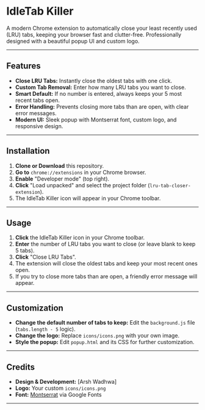 # IdleTab Killer

A modern Chrome extension to automatically close your least recently used (LRU) tabs, keeping your browser fast and clutter-free. Professionally designed with a beautiful popup UI and custom logo.

---

## Features
- **Close LRU Tabs:** Instantly close the oldest tabs with one click.
- **Custom Tab Removal:** Enter how many LRU tabs you want to close.
- **Smart Default:** If no number is entered, always keeps your 5 most recent tabs open.
- **Error Handling:** Prevents closing more tabs than are open, with clear error messages.
- **Modern UI:** Sleek popup with Montserrat font, custom logo, and responsive design.

---

## Installation
1. **Clone or Download** this repository.
2. **Go to** `chrome://extensions` in your Chrome browser.
3. **Enable** "Developer mode" (top right).
4. **Click** "Load unpacked" and select the project folder (`lru-tab-closer-extension`).
5. The IdleTab Killer icon will appear in your Chrome toolbar.

---

## Usage
1. **Click** the IdleTab Killer icon in your Chrome toolbar.
2. **Enter** the number of LRU tabs you want to close (or leave blank to keep 5 tabs).
3. **Click** "Close LRU Tabs".
4. The extension will close the oldest tabs and keep your most recent ones open.
5. If you try to close more tabs than are open, a friendly error message will appear.

---

## Customization
- **Change the default number of tabs to keep:** Edit the `background.js` file (`tabs.length - 5` logic).
- **Change the logo:** Replace `icons/icons.png` with your own image.
- **Style the popup:** Edit `popup.html` and its CSS for further customization.

---

## Credits
- **Design & Development:** [Arsh Wadhwa]
- **Logo:** Your custom `icons/icons.png`
- **Font:** [Montserrat](https://fonts.google.com/specimen/Montserrat) via Google Fonts

---


